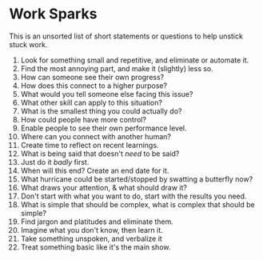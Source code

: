 # Work Sparks
This is an unsorted list of short statements or questions to help unstick stuck work.

01. Look for something small and repetitive, and eliminate or automate it.
02. Find the most annoying part, and make it (slightly) less so.
03. How can someone see their own progress?
04. How does this connect to a higher purpose?
05. What would you tell someone else facing this issue?
06. What other skill can apply to this situation?
07. What is the smallest thing you could actually do?
08. How could people have more control?
09. Enable people to see their own performance level.
10. Where can you connect with another human?
11. Create time to reflect on recent learnings.
12. What is being said that doesn't _need_ to be said?
13. Just do it *badly* first.
14. When will this end? Create an end date for it.
15. What hurricane could be started/stopped by swatting a butterfly now? 
16. What draws your attention, & what should draw it?
17. Don't start with what you want to do, start with the results you need.
18. What is simple that should be complex, what is complex that should be simple?
19. Find jargon and platitudes and eliminate them.
20. Imagine what you don't know, then learn it.
21. Take something unspoken, and verbalize it
22. Treat something basic like it's the main show.
